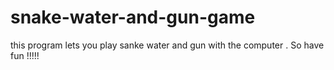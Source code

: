 # snake-water-and-gun-game
this program  lets you play sanke water and gun with the computer . So have fun !!!!!
